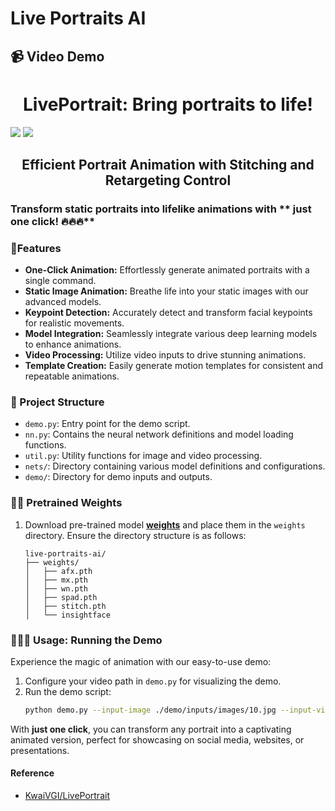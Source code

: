 # Live Portraits AI
## 📹 Video Demo
<p align="center">  
  <h1 align="center">LivePortrait: Bring portraits to life!</h1>
  <img src="demo/results/demo1.gif">
  <img src="demo/results/demo2.gif">
</p>

<p align="center">  
  <h2 align="center">Efficient Portrait Animation with Stitching and Retargeting Control</h2>
</p>

### Transform static portraits into lifelike animations with ** just one click! 🔥🔥🔥** 

### 💪Features

- **One-Click Animation:** Effortlessly generate animated portraits with a single command.
- **Static Image Animation:** Breathe life into your static images with our advanced models.
- **Keypoint Detection:** Accurately detect and transform facial keypoints for realistic movements.
- **Model Integration:** Seamlessly integrate various deep learning models to enhance animations.
- **Video Processing:** Utilize video inputs to drive stunning animations.
- **Template Creation:** Easily generate motion templates for consistent and repeatable animations.

### 🤗 Project Structure

- `demo.py`: Entry point for the demo script.
- `nn.py`: Contains the neural network definitions and model loading functions.
- `util.py`: Utility functions for image and video processing.
- `nets/`: Directory containing various model definitions and configurations.
- `demo/`: Directory for demo inputs and outputs.

### 🚀🚀 Pretrained Weights

1. Download pre-trained model **[weights](https://github.com/Shohruh72/LivePortrait/releases/download/v.1.0.0/weights.zip)** and place them in the `weights` directory. Ensure the directory structure is as follows:
    ```
    live-portraits-ai/
    ├── weights/
    │   ├── afx.pth
    │   ├── mx.pth
    │   ├── wn.pth
    │   ├── spad.pth
    │   ├── stitch.pth
    │   └── insightface
    ```

### 🚀🚀🚀 Usage: Running the Demo

Experience the magic of animation with our easy-to-use demo:

1. Configure your video path in `demo.py` for visualizing the demo.
2. Run the demo script:
    ```bash
    python demo.py --input-image ./demo/inputs/images/10.jpg --input-video ./demo/inputs/videos/9.mp4 --output-dir ./demo/results
    ```

With **just one click**, you can transform any portrait into a captivating animated version, perfect for showcasing on social media, websites, or presentations.

#### Reference

- [KwaiVGI/LivePortrait](https://github.com/KwaiVGI/LivePortrait)
